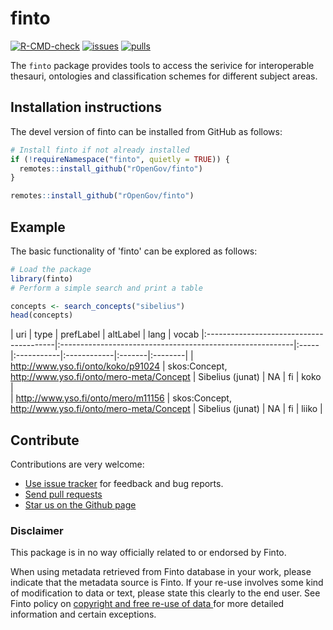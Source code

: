# finto

[![R-CMD-check](https://github.com/rOpenGov/finto/actions/workflows/check-standard.yaml/badge.svg)](https://github.com/rOpenGov/finto/actions/workflows/check-standard.yaml)
[![issues](https://img.shields.io/github/issues/rOpenGov/finto)](https://github.com/rOpenGov/finto/issues)
[![pulls](https://img.shields.io/github/issues-pr/rOpenGov/finto)](https://github.com/rOpenGov/finto/pulls)


The `finto` package provides tools to access the serivice for interoperable thesauri, ontologies and classification schemes for different subject areas. 

## Installation instructions


The devel version of finto can be installed from GitHub as follows:

``` r
# Install finto if not already installed
if (!requireNamespace("finto", quietly = TRUE)) {
  remotes::install_github("rOpenGov/finto")
}
```

``` r
remotes::install_github("rOpenGov/finto")
```

## Example
The basic functionality of 'finto' can be explored as follows:


``` r
# Load the package
library(finto)
# Perform a simple search and print a table

concepts <- search_concepts("sibelius")
head(concepts)
```
| uri                                     | type                                                      | prefLabel         | altLabel    | lang   | vocab 
|:----------------------------------------|:----------------------------------------------------------|:-----|:-----------|:------------|:-------|:--------|
| http://www.yso.fi/onto/koko/p91024      | skos:Concept, http://www.yso.fi/onto/mero-meta/Concept    | Sibelius (junat)  | NA          | fi     | koko    |      
| http://www.yso.fi/onto/mero/m11156      | skos:Concept, http://www.yso.fi/onto/mero-meta/Concept    | Sibelius (junat)  | NA          | fi     | liiko   |      


## Contribute

Contributions are very welcome:

- [Use issue tracker](https://github.com/ropengov/finto/issues) for feedback and bug reports.
- [Send pull requests](https://github.com/ropengov/finto/)
- [Star us on the Github page](https://github.com/ropengov/finto/)

### Disclaimer

This package is in no way officially related to or endorsed by Finto.

When using metadata retrieved from Finto database in your work, please
indicate that the metadata source is Finto. If your re-use involves some
kind of modification to data or text, please state this clearly to the
end user. See Finto policy on [copyright and free re-use of data
](https://api.finto.fi/) for more detailed information and certain exceptions.
